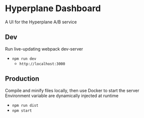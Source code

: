 # Hyperplane Dashboard

A UI for the Hyperplane A/B service

## Dev

Run live-updating webpack dev-server

  - `npm run dev`
    - `http://localhost:3000`


## Production

Compile and minify files locally, then use Docker to start the server  
Environment variable are dynamically injected at runtime

  - `npm run dist`
  - `npm start`
